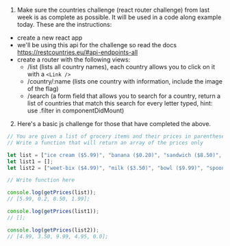 1. Make sure the countries challenge (react router challenge) from last week is as complete as possible. It will be used in a code along example today. These are the instructions:

- create a new react app
- we'll be using this api for the challenge so read the docs https://restcountries.eu/#api-endpoints-all
- create a router with the following views:
	- /list (lists all country names), each country allows you to click on it with a `<Link />`	
	- /country/:name (lists one country with information, include the image of the flag)
	- /search (a form field that allows you to search for a country, return a list of countries that match this search for every letter typed, hint: use .filter in componentDidMount)

2. Here's a basic js challenge for those that have completed the above.

```js 
// You are given a list of grocery items and their prices in parentheses.
// Write a function that will return an array of the prices only

let list = ["ice cream ($5.99)", "banana ($0.20)", "sandwich ($8.50)", "soup ($1.99)"];
let list1 = [];
let list2 = ["weet-bix ($4.99)", "milk ($3.50)", "bowl ($9.99)", "spoon ($4.95)", "smile ($0.00)"];

// Write function here

console.log(getPrices(list));
// [5.99, 0.2, 8.50, 1.99];

console.log(getPrices(list1));
// [];

console.log(getPrices(list2));
// [4.99, 3.50, 9.99, 4.95, 0.0];
```
